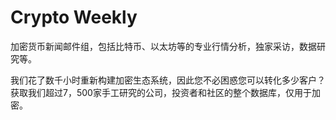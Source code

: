 # 

# Crypto Weekly

加密货币新闻邮件组，包括比特币、以太坊等的专业行情分析，独家采访，数据研究等。

我们花了数千小时重新构建加密生态系统，因此您不必困惑您可以转化多少客户？获取我们超过7，500家手工研究的公司，投资者和社区的整个数据库，仅用于加密。

